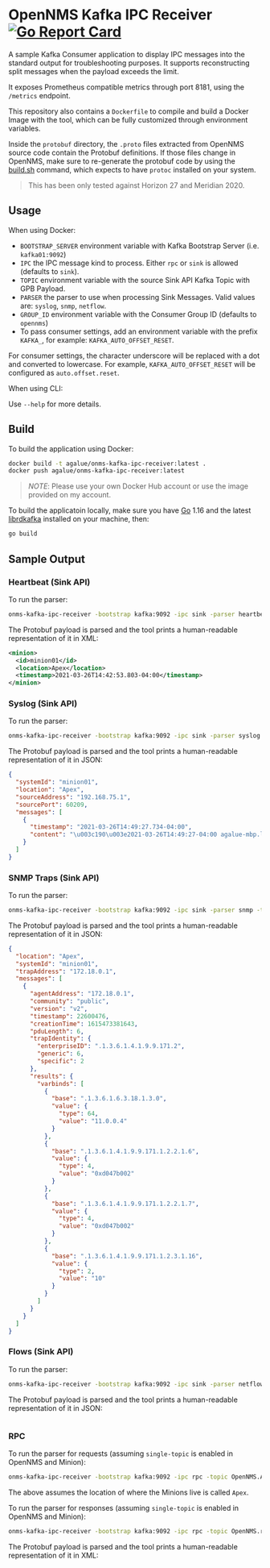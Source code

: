 OpenNMS Kafka IPC Receiver [![Go Report Card](https://goreportcard.com/badge/github.com/agalue/onms-kafka-ipc-receiver)](https://goreportcard.com/report/github.com/agalue/onms-kafka-ipc-receiver)
====

A sample Kafka Consumer application to display IPC messages into the standard output for troubleshooting purposes. It supports reconstructing split messages when the payload exceeds the limit.

It exposes Prometheus compatible metrics through port 8181, using the `/metrics` endpoint.

This repository also contains a `Dockerfile` to compile and build a Docker Image with the tool, which can be fully customized through environment variables.

Inside the `protobuf` directory, the `.proto` files extracted from OpenNMS source code contain the Protobuf definitions. If those files change in OpenNMS, make sure to re-generate the protobuf code by using the [build.sh](protobuf/build.sh) command, which expects to have `protoc` installed on your system.

> This has been only tested against Horizon 27 and Meridian 2020.

## Usage

When using Docker:

* `BOOTSTRAP_SERVER` environment variable with Kafka Bootstrap Server (i.e. `kafka01:9092`)
* `IPC` the IPC message kind to process. Either `rpc` or `sink` is allowed (defaults to `sink`).
* `TOPIC` environment variable with the source Sink API Kafka Topic with GPB Payload.
* `PARSER` the parser to use when processing Sink Messages. Valid values are: `syslog`, `snmp`, `netflow`.
* `GROUP_ID` environment variable with the Consumer Group ID (defaults to `opennms`)
* To pass consumer settings, add an environment variable with the prefix `KAFKA_`, for example: `KAFKA_AUTO_OFFSET_RESET`.

For consumer settings, the character underscore will be replaced with a dot and converted to lowercase. For example, `KAFKA_AUTO_OFFSET_RESET` will be configured as `auto.offset.reset`.

When using CLI:

Use `--help` for more details.

## Build

To build the application using Docker:

```bash
docker build -t agalue/onms-kafka-ipc-receiver:latest .
docker push agalue/onms-kafka-ipc-receiver:latest
```

> *NOTE*: Please use your own Docker Hub account or use the image provided on my account.

To build the applicatoin locally, make sure you have [Go](https://golang.org/) 1.16 and the latest [librdkafka](https://github.com/edenhill/librdkafka) installed on your machine, then:

```bash
go build
```

## Sample Output

### Heartbeat (Sink API)

To run the parser:

```bash
onms-kafka-ipc-receiver -bootstrap kafka:9092 -ipc sink -parser heartbeat -topic OpenNMS.Sink.Heartbeat
```

The Protobuf payload is parsed and the tool prints a human-readable representation of it in XML:

```xml
<minion>
  <id>minion01</id>
  <location>Apex</location>
  <timestamp>2021-03-26T14:42:53.803-04:00</timestamp>
</minion>
```

### Syslog (Sink API)

To run the parser:

```bash
onms-kafka-ipc-receiver -bootstrap kafka:9092 -ipc sink -parser syslog -topic OpenNMS.Sink.Syslog
```

The Protobuf payload is parsed and the tool prints a human-readable representation of it in JSON:

```json
{
  "systemId": "minion01",
  "location": "Apex",
  "sourceAddress": "192.168.75.1",
  "sourcePort": 60209,
  "messages": [
    {
      "timestamp": "2021-03-26T14:49:27.734-04:00",
      "content": "\u003c190\u003e2021-03-26T14:49:27-04:00 agalue-mbp.local udpgen[9601]: %%SEC-6-IPACCESSLOGP: list in110 denied tcp 10.99.99.1(63923) -\u003e 10.98.98.1(1521), 1 packet"
    }
  ]
}
```

### SNMP Traps (Sink API)

To run the parser:

```bash
onms-kafka-ipc-receiver -bootstrap kafka:9092 -ipc sink -parser snmp -topic OpenNMS.Sink.Trap
```

The Protobuf payload is parsed and the tool prints a human-readable representation of it in JSON:

```json
{
  "location": "Apex",
  "systemId": "minion01",
  "trapAddress": "172.18.0.1",
  "messages": [
    {
      "agentAddress": "172.18.0.1",
      "community": "public",
      "version": "v2",
      "timestamp": 22600476,
      "creationTime": 1615473381643,
      "pduLength": 6,
      "trapIdentity": {
        "enterpriseID": ".1.3.6.1.4.1.9.9.171.2",
        "generic": 6,
        "specific": 2
      },
      "results": {
        "varbinds": [
          {
            "base": ".1.3.6.1.6.3.18.1.3.0",
            "value": {
              "type": 64,
              "value": "11.0.0.4"
            }
          },
          {
            "base": ".1.3.6.1.4.1.9.9.171.1.2.2.1.6",
            "value": {
              "type": 4,
              "value": "0xd047b002"
            }
          },
          {
            "base": ".1.3.6.1.4.1.9.9.171.1.2.2.1.7",
            "value": {
              "type": 4,
              "value": "0xd047b002"
            }
          },
          {
            "base": ".1.3.6.1.4.1.9.9.171.1.2.3.1.16",
            "value": {
              "type": 2,
              "value": "10"
            }
          }
        ]
      }
    }
  ]
}
```

### Flows (Sink API)

To run the parser:

```bash
onms-kafka-ipc-receiver -bootstrap kafka:9092 -ipc sink -parser netflow -topic OpenNMS.Sink.Telemetry-Netflow-9
```

The Protobuf payload is parsed and the tool prints a human-readable representation of it in JSON:

```json

```

### RPC

To run the parser for requests (assuming `single-topic` is enabled in OpenNMS and Minion):

```bash
onms-kafka-ipc-receiver -bootstrap kafka:9092 -ipc rpc -topic OpenNMS.Apex.rpc-request
```

The above assumes the location of where the Minions live is called `Apex`.

To run the parser for responses (assuming `single-topic` is enabled in OpenNMS and Minion):

```bash
onms-kafka-ipc-receiver -bootstrap kafka:9092 -ipc rpc -topic OpenNMS.rpc-response
```

The Protobuf payload is parsed and the tool prints a human-readable representation of it in XML:

```
```

